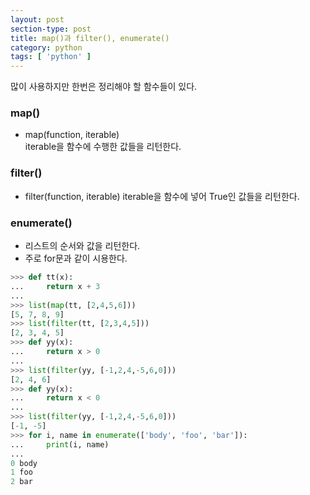 ```yaml
---
layout: post
section-type: post
title: map()과 filter(), enumerate()
category: python
tags: [ 'python' ]
---
```


많이 사용하지만 한번은 정리해야 할 함수들이 있다.

### map()
- map(function, iterable)  
iterable을 함수에 수행한 값들을 리턴한다.

### filter()
- filter(function, iterable)
iterable을 함수에 넣어 True인 값들을 리턴한다.

### enumerate()
- 리스트의 순서와 값을 리턴한다.
- 주로 for문과 같이 시용한다.

```python
>>> def tt(x):
...     return x + 3
...
>>> list(map(tt, [2,4,5,6]))
[5, 7, 8, 9]
>>> list(filter(tt, [2,3,4,5]))
[2, 3, 4, 5]
>>> def yy(x):
...     return x > 0
...
>>> list(filter(yy, [-1,2,4,-5,6,0]))
[2, 4, 6]
>>> def yy(x):
...     return x < 0
...
>>> list(filter(yy, [-1,2,4,-5,6,0]))
[-1, -5]
>>> for i, name in enumerate(['body', 'foo', 'bar']):
...     print(i, name)
...
0 body
1 foo
2 bar
```
